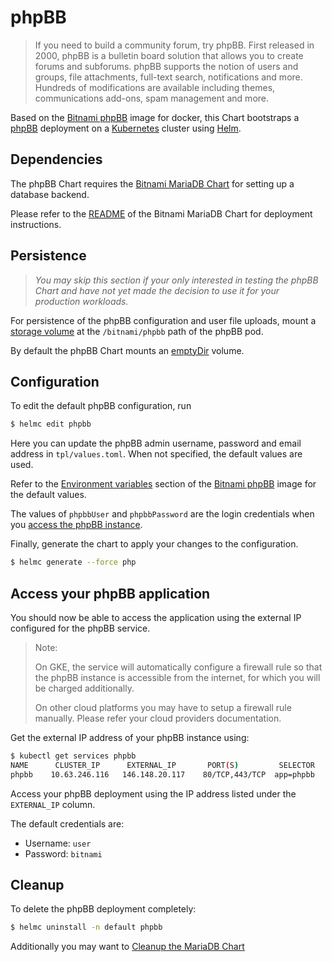 # phpBB

> If you need to build a community forum, try phpBB. First released in 2000, phpBB is a bulletin board solution that allows you to create forums and subforums. phpBB supports the notion of users and groups, file attachments, full-text search, notifications and more. Hundreds of modifications are available including themes, communications add-ons, spam management and more.

Based on the [Bitnami phpBB](https://github.com/bitnami/bitnami-docker-phpbb) image for docker, this Chart bootstraps a [phpBB](https://www.phpbb.com/) deployment on a [Kubernetes](https://kubernetes.io) cluster using [Helm](https://helm.sh).

## Dependencies

The phpBB Chart requires the [Bitnami MariaDB Chart](https://github.com/bitnami/charts/tree/master/mariadb) for setting up a database backend.

Please refer to the [README](https://github.com/bitnami/charts/tree/master/mariadb) of the Bitnami MariaDB Chart for deployment instructions.

## Persistence

> *You may skip this section if your only interested in testing the phpBB Chart and have not yet made the decision to use it for your production workloads.*

For persistence of the phpBB configuration and user file uploads, mount a [storage volume](http://kubernetes.io/v1.0/docs/user-guide/volumes.html) at the `/bitnami/phpbb` path of the phpBB pod.

By default the phpBB Chart mounts an [emptyDir](http://kubernetes.io/docs/user-guide/volumes/#emptydir) volume.

## Configuration

To edit the default phpBB configuration, run

```bash
$ helmc edit phpbb
```

Here you can update the phpBB admin username, password and email address in `tpl/values.toml`. When not specified, the default values are used.

Refer to the [Environment variables](https://github.com/bitnami/bitnami-docker-phpbb/#environment-variables) section of the [Bitnami phpBB](https://github.com/bitnami/bitnami-docker-phpbb) image for the default values.

The values of `phpbbUser` and `phpbbPassword` are the login credentials when you [access the phpBB instance](#access-your-phpbb-application).

Finally, generate the chart to apply your changes to the configuration.

```bash
$ helmc generate --force php
```

## Access your phpBB application

You should now be able to access the application using the external IP configured for the phpBB service.

> Note:
>
> On GKE, the service will automatically configure a firewall rule so that the phpBB instance is accessible from the internet, for which you will be charged additionally.
>
> On other cloud platforms you may have to setup a firewall rule manually. Please refer your cloud providers documentation.

Get the external IP address of your phpBB instance using:

```bash
$ kubectl get services phpbb
NAME      CLUSTER_IP      EXTERNAL_IP       PORT(S)         SELECTOR      AGE
phpbb    10.63.246.116   146.148.20.117    80/TCP,443/TCP  app=phpbb    15m
```

Access your phpBB deployment using the IP address listed under the `EXTERNAL_IP` column.

The default credentials are:

 - Username: `user`
 - Password: `bitnami`

## Cleanup

To delete the phpBB deployment completely:

```bash
$ helmc uninstall -n default phpbb
```

Additionally you may want to [Cleanup the MariaDB Chart](https://github.com/bitnami/charts/tree/master/mariadb#cleanup)
